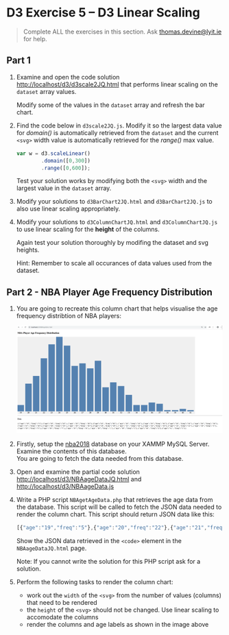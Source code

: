 # D3 Exercise 5 – D3 Linear Scaling
		
> Complete ALL the exercises in this section. Ask thomas.devine@lyit.ie for help.




## Part 1

1.	Examine and open the code solution [http://localhost/d3/d3scale2JQ.html](http://localhost/d3/d3scale2JQ.html) that performs linear scaling on the `dataset` array values.

    Modify some of the values in the ``dataset`` array and refresh the bar chart.

1.  Find the code below in `d3scale2JQ.js`.  Modify it so the largest data value for _domain()_ is automatically retrieved from the `dataset` and the current `<svg>` width value is automatically retrieved for the _range()_ max value.

    ```javascript
    var w = d3.scaleLinear()
            .domain([0,300])
            .range([0,600]); 
    ```

    Test your solution works by modifying both the `<svg>` width and the largest value in the `dataset` array.

1.  Modify your solutions to `d3BarChart2JQ.html` and `d3BarChart2JQ.js` to also use linear scaling appropriately.

1.  Modify your solutions to `d3ColumnChartJQ.html` and `d3ColumnChartJQ.js` to use linear scaling for the **height** of the columns.
    
    Again test your solution thoroughly by modifing the dataset and svg heights.

    Hint: Remember to scale all occurances of data values used from the dataset.


## Part 2 - NBA Player Age Frequency Distribution

1.  You are going to recreate this column chart that helps visualise the age frequency distribtion of NBA players:

    ![](../images/NBAageData_html.png)

1.  Firstly, setup the [nba2018](../nba2018.sql) database on your XAMMP MySQL Server.  Examine the contents of this database.  
    You are going to fetch the data needed from this database.

1.	Open and examine the partial code solution [http://localhost/d3/NBAageDataJQ.html](http://localhost/d3/NBAageDataJQ.html) and [http://localhost/d3/NBAageData.js](http://localhost/d3/NBAageData.js)

1.  Write a PHP script `NBAgetAgeData.php` that retrieves the age data from the database.  This script will be called to fetch the JSON data needed to render the column chart.  This script should return JSON data like this:

    ```javascript
    [{"age":"19","freq":"5"},{"age":"20","freq":"22"},{"age":"21","freq":"28"},{"age":"22","freq":"42"},{"age":"23","freq":"53"},{"age":"24","freq":"61"},{"age":"25","freq":"52"},{"age":"26","freq":"36"},{"age":"27","freq":"38"},{"age":"28","freq":"34"},{"age":"29","freq":"40"},{"age":"30","freq":"19"},{"age":"31","freq":"23"},{"age":"32","freq":"20"},{"age":"33","freq":"13"},{"age":"34","freq":"5"},{"age":"35","freq":"5"},{"age":"36","freq":"7"},{"age":"37","freq":"6"},{"age":"38","freq":"1"},{"age":"39","freq":"1"},{"age":"40","freq":"2"},{"age":"41","freq":"1"}]
    ```

    Show the JSON data retrieved in the `<code>` element in the `NBAageDataJQ.html` page.

    Note: If you cannot write the solution for this PHP script ask for a solution.

1.  Perform the following tasks to render the column chart:

    - work out the `width` of the `<svg>` from the number of values (columns) that need to be rendered
    - the `height` of the `<svg>` should not be changed.  Use linear scaling to accomodate the columns
    - render the columns and age labels as shown in the image above 

